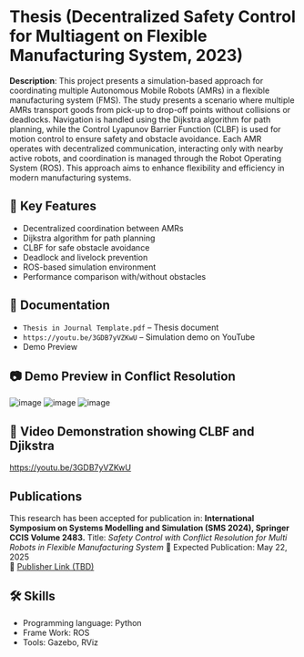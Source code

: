 # Thesis (Decentralized Safety Control for Multiagent on Flexible Manufacturing System, 2023)
**Description**: This project presents a simulation-based approach for coordinating multiple Autonomous Mobile Robots (AMRs) in a flexible manufacturing system (FMS). The study presents a scenario where multiple AMRs transport goods from pick-up to drop-off points without collisions or deadlocks. Navigation is handled using the Dijkstra algorithm for path planning, while the Control Lyapunov Barrier Function (CLBF) is used for motion control to ensure safety and obstacle avoidance. Each AMR operates with decentralized communication, interacting only with nearby active robots, and coordination is managed through the Robot Operating System (ROS). This approach aims to enhance flexibility and efficiency in modern manufacturing systems.

## 🧠 Key Features
-  Decentralized coordination between AMRs
-  Dijkstra algorithm for path planning
-  CLBF for safe obstacle avoidance
-  Deadlock and livelock prevention
-  ROS-based simulation environment
-  Performance comparison with/without obstacles

## 📂 Documentation
- `Thesis in Journal Template.pdf` – Thesis document
- `https://youtu.be/3GDB7yVZKwU` – Simulation demo on YouTube
- Demo Preview

## 📷 Demo Preview in Conflict Resolution
![image](https://github.com/user-attachments/assets/714747fb-debc-46bd-89a9-931216544563)
![image](https://github.com/user-attachments/assets/753a93cc-bba4-435c-baa4-73f6e3964fca)
![image](https://github.com/user-attachments/assets/6e5691fe-ab2d-4261-9143-87b934108a8f)


## 🎥 Video Demonstration showing CLBF and Djikstra
https://youtu.be/3GDB7yVZKwU 

## Publications
This research has been accepted for publication in:
**International Symposium on Systems Modelling and Simulation (SMS 2024), Springer CCIS Volume 2483.**
Title: *Safety Control with Conflict Resolution for Multi Robots in Flexible Manufacturing System*
📅 Expected Publication: May 22, 2025  
🔗 [Publisher Link (TBD)](https://link.springer.com/book/9789819646128)  

## 🛠 Skills
- Programming language: Python
- Frame Work: ROS
- Tools: Gazebo, RViz

